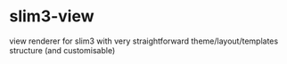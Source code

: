 # slim3-view
view renderer for slim3 with very straightforward theme/layout/templates structure (and customisable)
